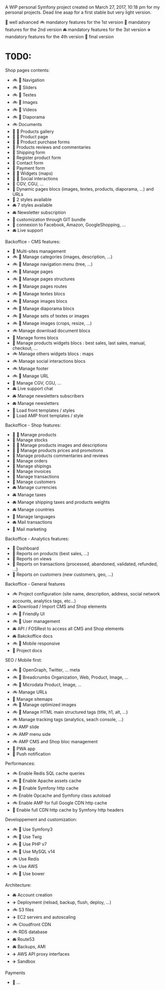 
A WIP personal Symfony project created on March 27, 2017, 10:18 pm for my personal projects.
Dead line asap for a first stable but very light version.

:checkered_flag: well advanced
:bike: mandatory features for the 1st version
:tractor: mandatory features for the 2nd version
:oncoming_automobile: mandatory features for the 3st version
:airplane: mandatory features for the 4th version
:rocket: final version

T0D0:
=====

Shop pages contents:
- :bike: :checkered_flag: Navigation
- :bike: :checkered_flag: Sliders
- :bike: :checkered_flag: Textes
- :bike: :checkered_flag: Images
- :bike: :checkered_flag: Videos
- :bike: :checkered_flag: Diaporama
- :bike: Documents
- :tractor: :checkered_flag: Products gallery
- :tractor: :checkered_flag: Product page
- :tractor: :checkered_flag: Product purchase forms
- :tractor: Products reviews and commentaries
- :tractor: Shipping form
- :tractor: Register product form
- :tractor: Contact form
- :tractor: Payment form
- :tractor: :checkered_flag: Widgets (maps)
- :tractor: :checkered_flag: Social interactions
- :tractor: CGV, CGU, ...
- :tractor: Dynamic pages blocs (images, textes, products, diaporama, ...) and URLs
- :tractor: 2 styles available
- :oncoming_automobile: 7 styles available
- :oncoming_automobile: Newsletter subscription
- :rocket: customization through GIT bundle
- :rocket: connexion to Facebook, Amazon, GoogleShopping, ...
- :oncoming_automobile: Live support

Backoffice - CMS features:
- :tractor: Multi-sites management
- :bike: :checkered_flag: Manage categories (images, description, ...)
- :bike: :checkered_flag: Manage navigation menu (tree, ...)
- :bike: :checkered_flag: Manage pages
- :bike: :checkered_flag: Manage pages structures
- :bike: :checkered_flag: Manage pages routes
- :bike: :checkered_flag: Manage textes blocs
- :bike: :checkered_flag: Manage images blocs
- :bike: :checkered_flag: Manage diaporama blocs
- :bike: :checkered_flag: Manage sets of textes or images
- :bike: :checkered_flag: Manage images (crops, resize, ...)
- :bike: Manage download document blocs
- :tractor: Manage forms blocs
- :tractor: Manage products widgets blocs : best sales, last sales, manual, checkout, ...
- :bike: Manage others widgets blocs : maps
- :bike: Manage social interactions blocs
- :bike: Manage footer 
- :bike: :checkered_flag: Manage URL
- :tractor: Manage CGV, CGU, ...
- :oncoming_automobile: Live support chat
- :oncoming_automobile: Manage newsletters subscribers
- :oncoming_automobile: Manage newsletters
- :tractor: Load front templates / styles
- :tractor: Load AMP front templates / style

Backoffice - Shop features:
- :tractor: :checkered_flag: Manage products
- :tractor: Manage stocks
- :tractor: :checkered_flag: Manage products images and descriptions
- :tractor: :checkered_flag: Manage products prices and promotions
- :tractor: Manage products commentaries and reviews
- :tractor: Manage orders
- :tractor: Manage shipings
- :tractor: Manage invoices
- :tractor: Manage transactions
- :tractor: Manage customers
- :oncoming_automobile: Manage currencies
- :oncoming_automobile: Manage taxes
- :oncoming_automobile: Manage shipping taxes and products weights
- :oncoming_automobile: Manage countries
- :rocket: Manage languages
- :oncoming_automobile: Mail transactions
- :rocket: Mail marketing

Backoffice - Analytics features:
- :tractor: Dashboard
- :rocket: Reports on products (best sales, ...)
- :rocket: Reports on views
- :tractor: Reports on transactions (processed, abandoned, validated, refunded, ...)
- :rocket: Reports on customers (new customers, geo, ...)

Backoffice - General features
- :bike: Project configuration (site name, description, address, social network accounts, analytics tags, etc...)
- :oncoming_automobile: Download / Import CMS and Shop elements
- :bike: :checkered_flag: Friendly UI
- :bike: :checkered_flag: User management
- :oncoming_automobile: API / FOSRest to access all CMS and Shop elements 
- :oncoming_automobile: Bakckoffice docs
- :bike: :checkered_flag: Mobile responsive
- :rocket: Project docs

SEO / Mobile first:
- :bike: :checkered_flag: OpenGraph, Twitter, ... meta
- :bike: :checkered_flag: Breadcrumbs Organization, Web, Product, Image, ... 
- :bike: :checkered_flag: Microdata Product, Image, ...
- :bike: Manage URLs
- :tractor: Manage sitemaps
- :bike: :checkered_flag: Manage optimized images
- :bike: :checkered_flag: Manage HTML main structured tags (title, h1, alt, ...)
- :bike: Manage tracking tags (analytics, seach console, ...)
- :bike: AMP slide
- :bike: AMP menu side
- :bike: AMP CMS and Shop bloc management
- :rocket: PWA app
- :rocket: Push notification

Performances:
- :bike: Enable Redis SQL cache queries
- :bike: :checkered_flag: Enable Apache assets cache
- :bike: :checkered_flag: Enable Symfony http cache
- :bike: Enable Opcache and Symfony class autoload
- :bike: Enable AMP for full Google CDN http cache
- :rocket: Enable full CDN http cache by Symfony http headers

Developpement and customization:
- :bike: :checkered_flag: Use Symfony3
- :bike: :checkered_flag: Use Twig
- :bike: :checkered_flag: Use PHP v7
- :bike: :checkered_flag: Use MySQL v14
- :bike: Use Redis
- :bike: Use AWS
- :bike: :checkered_flag: Use bower

Architecture:
- :oncoming_automobile: Account creation
- :airplane: Deployment (reload, backup, flush, deploy, ...)
- :bike: S3 files
- :airplane: EC2 servers and autoscaling
- :bike: Cloudfront CDN
- :bike: RDS database
- :oncoming_automobile: Route53 
- :oncoming_automobile: Backups, AMI
- :airplane: AWS API proxy interfaces
- :airplane: Sandbox

Payments
- :tractor: ...

